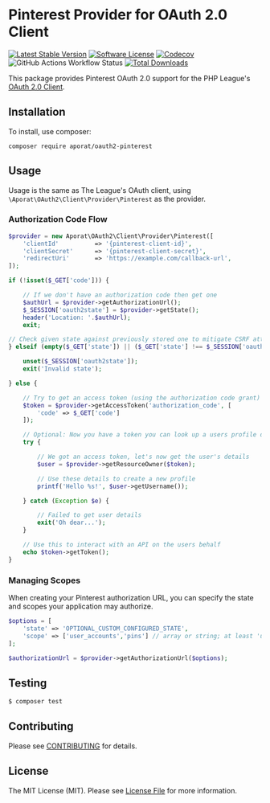 # Pinterest Provider for OAuth 2.0 Client
[![Latest Stable Version](https://img.shields.io/packagist/v/aporat/oauth2-pinterest.svg?logo=composer)](https://packagist.org/packages/aporat/oauth2-pinterest)
[![Software License](https://img.shields.io/badge/license-MIT-brightgreen.svg)](LICENSE)
[![Codecov](https://img.shields.io/codecov/c/github/aporat/oauth2-pinterest)](https://codecov.io/github/aporat/oauth2-pinterest)
![GitHub Actions Workflow Status](https://github.com/aporat/oauth2-pinterest/actions/workflows/ci.yml/badge.svg)
[![Total Downloads](https://img.shields.io/packagist/dt/aporat/oauth2-pinterest.svg)](https://packagist.org/packages/aporat/oauth2-pinterest)

This package provides Pinterest OAuth 2.0 support for the PHP League's [OAuth 2.0 Client](https://github.com/thephpleague/oauth2-client).

## Installation

To install, use composer:

```
composer require aporat/oauth2-pinterest
```

## Usage

Usage is the same as The League's OAuth client, using `\Aporat\OAuth2\Client\Provider\Pinterest` as the provider.

### Authorization Code Flow

```php
$provider = new Aporat\OAuth2\Client\Provider\Pinterest([
    'clientId'          => '{pinterest-client-id}',
    'clientSecret'      => '{pinterest-client-secret}',
    'redirectUri'       => 'https://example.com/callback-url',
]);

if (!isset($_GET['code'])) {

    // If we don't have an authorization code then get one
    $authUrl = $provider->getAuthorizationUrl();
    $_SESSION['oauth2state'] = $provider->getState();
    header('Location: '.$authUrl);
    exit;

// Check given state against previously stored one to mitigate CSRF attack
} elseif (empty($_GET['state']) || ($_GET['state'] !== $_SESSION['oauth2state'])) {

    unset($_SESSION['oauth2state']);
    exit('Invalid state');

} else {

    // Try to get an access token (using the authorization code grant)
    $token = $provider->getAccessToken('authorization_code', [
        'code' => $_GET['code']
    ]);

    // Optional: Now you have a token you can look up a users profile data
    try {

        // We got an access token, let's now get the user's details
        $user = $provider->getResourceOwner($token);

        // Use these details to create a new profile
        printf('Hello %s!', $user->getUsername());

    } catch (Exception $e) {

        // Failed to get user details
        exit('Oh dear...');
    }

    // Use this to interact with an API on the users behalf
    echo $token->getToken();
}
```

### Managing Scopes

When creating your Pinterest authorization URL, you can specify the state and scopes your application may authorize.

```php
$options = [
    'state' => 'OPTIONAL_CUSTOM_CONFIGURED_STATE',
    'scope' => ['user_accounts','pins'] // array or string; at least 'user:email' is required
];

$authorizationUrl = $provider->getAuthorizationUrl($options);
```

## Testing

``` bash
$ composer test
```

## Contributing

Please see [CONTRIBUTING](https://github.com/aporat/oauth2-pinterest/blob/master/CONTRIBUTING.md) for details.

## License

The MIT License (MIT). Please see [License File](https://github.com/aporat/oauth2-pinterest/blob/master/LICENSE) for more information.
